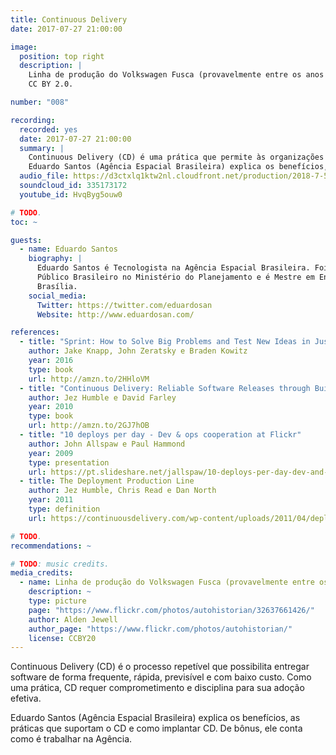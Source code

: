 ```yaml
---
title: Continuous Delivery
date: 2017-07-27 21:00:00

image:
  position: top right
  description: |
    Linha de produção do Volkswagen Fusca (provavelmente entre os anos 1950 e 1970), por Alden Jewell, licenciado por
    CC BY 2.0.

number: "008"

recording:
  recorded: yes
  date: 2017-07-27 21:00:00
  summary: |
    Continuous Delivery (CD) é uma prática que permite às organizações entregarem valor ao cliente de forma contínua.
    Eduardo Santos (Agência Espacial Brasileira) explica os benefícios, as práticas que suportam o CD e como implantar CD.
  audio_file: https://d3ctxlq1ktw2nl.cloudfront.net/production/2018-7-5/3929860-44100-2-739f3f6454bd4.m4a
  soundcloud_id: 335173172
  youtube_id: HvqByg5ouw0

# TODO.
toc: ~

guests:
  - name: Eduardo Santos
    biography: |
      Eduardo Santos é Tecnologista na Agência Espacial Brasileira. Foi Líder de Desenvolvimento do Portal do Software
      Público Brasileiro no Ministério do Planejamento e é Mestre em Engenharia de Software pela Universidade de
      Brasília.
    social_media:
      Twitter: https://twitter.com/eduardosan
      Website: http://www.eduardosan.com/

references:
  - title: "Sprint: How to Solve Big Problems and Test New Ideas in Just Five Days"
    author: Jake Knapp, John Zeratsky e Braden Kowitz
    year: 2016
    type: book
    url: http://amzn.to/2HHloVM
  - title: "Continuous Delivery: Reliable Software Releases through Build, Test, and Deployment Automation"
    author: Jez Humble e David Farley
    year: 2010
    type: book
    url: http://amzn.to/2GJ7hOB
  - title: "10 deploys per day - Dev & ops cooperation at Flickr"
    author: John Allspaw e Paul Hammond
    year: 2009
    type: presentation
    url: https://pt.slideshare.net/jallspaw/10-deploys-per-day-dev-and-ops-cooperation-at-flickr
  - title: The Deployment Production Line
    author: Jez Humble, Chris Read e Dan North
    year: 2011
    type: definition
    url: https://continuousdelivery.com/wp-content/uploads/2011/04/deployment_production_line.pdf

# TODO.
recommendations: ~

# TODO: music credits.
media_credits:
  - name: Linha de produção do Volkswagen Fusca (provavelmente entre os anos 1950 e 1970)
    description: ~
    type: picture
    page: "https://www.flickr.com/photos/autohistorian/32637661426/"
    author: Alden Jewell
    author_page: "https://www.flickr.com/photos/autohistorian/"
    license: CCBY20
---
```


Continuous Delivery (CD) é o processo repetível que possibilita entregar software de forma frequente, rápida, previsível
e com baixo custo. Como uma prática, CD requer comprometimento e disciplina para sua adoção efetiva.

Eduardo Santos (Agência Espacial Brasileira) explica os benefícios, as práticas que suportam o CD e como implantar CD.
De bônus, ele conta como é trabalhar na Agência.
